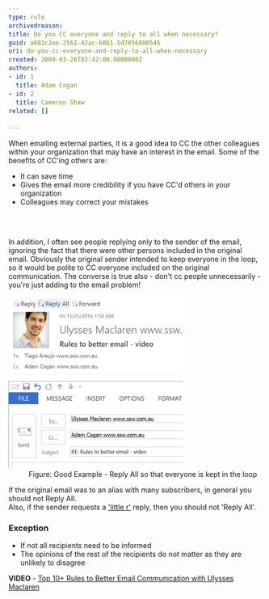 ```yaml
---
type: rule
archivedreason: 
title: Do you CC everyone and reply to all when necessary?
guid: a681c2ee-2561-42ac-b8b1-5d7056800545
uri: do-you-cc-everyone-and-reply-to-all-when-necessary
created: 2009-03-26T02:42:00.0000000Z
authors:
- id: 1
  title: Adam Cogan
- id: 2
  title: Cameron Shaw
related: []

---
```




  <p>When emailing external parties, it is a good idea to CC the other colleagues within your organization that may have an interest in the email. Some of the benefits of CC'ing others are:<br></p>
<ul>
    <li>It can save time</li>
    <li>Gives the email more credibility if you have CC'd others in your organization</li>
    <li>Colleagues may correct your mistakes</li>
</ul>

<br><excerpt class='endintro'></excerpt><br>
<p>In addition, I often see people replying only to the sender of the email, ignoring the fact that there were other persons included in the original email. Obviously the original sender intended to keep everyone in the loop, so it would be polite to CC everyone included on the original communication. The converse is true also - don't cc people unnecessarily - you're just adding to the email problem!</p><dl class="goodImage"><dt><img src="good-emails-reply-to-all.jpg" alt="good-emails-reply-to-all.jpg" /></dt><dd>Figure: Good Example - Reply All so that everyone is kept in the loop</dd></dl><p>If the original email was to an alias with many subscribers, in general you should not Reply All. 
   <br>Also, if the sender requests a 
   <a href="http://www.ssw.com.au/ssw/Redirect/Netlingo.htm">'little r'</a> reply, then you should not 'Reply All'.​<br></p><h3>Exception</h3><ul><li>If not all recipients need to be informed</li><li>The opinions of the rest of the recipients do not matter as they are unlikely to disagree</li></ul><p>
   <strong>VIDEO</strong> - <a href="https://www.youtube.com/watch?v=LAqRokqq4jI">Top 10+ Rules to Better Email Communication with Ulysses Maclaren</a> ​<br></p>



